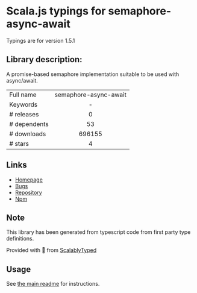 
# Scala.js typings for semaphore-async-await

Typings are for version 1.5.1

## Library description:
A promise-based semaphore implementation suitable to be used with async/await.

|                    |                 |
| ------------------ | :-------------: |
| Full name          | semaphore-async-await |
| Keywords           | - |
| # releases         | 0 |
| # dependents       | 53 |
| # downloads        | 696155 |
| # stars            | 4 |

## Links
- [Homepage](https://github.com/jsoendermann/semaphore-async-await)
- [Bugs](https://github.com/jsoendermann/semaphore-async-await/issues)
- [Repository](https://github.com/jsoendermann/semaphore-async-await)
- [Npm](https://www.npmjs.com/package/semaphore-async-await)
    


## Note
This library has been generated from typescript code from first party type definitions.

Provided with :purple_heart: from [ScalablyTyped](https://github.com/oyvindberg/ScalablyTyped)

## Usage
See [the main readme](../../readme.md) for instructions.


